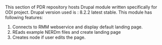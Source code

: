 This section of PDR repository hosts Drupal module written specifically for ODI project.
Drupal version used is : 8.2.2 latest stable.
This module has following features:
1. Connects to RMM webservice and display default landing page.
2. REads example NERDm files and create landing page
3. Creates node if user edits the page. 
